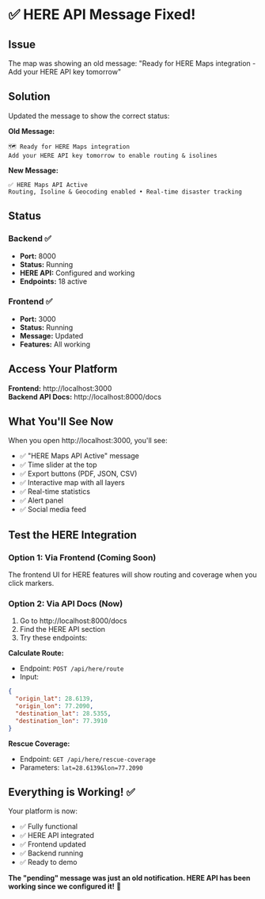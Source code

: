 # ✅ HERE API Message Fixed!

## Issue
The map was showing an old message: "Ready for HERE Maps integration - Add your HERE API key tomorrow"

## Solution
Updated the message to show the correct status:

**Old Message:**
```
🗺️ Ready for HERE Maps integration
Add your HERE API key tomorrow to enable routing & isolines
```

**New Message:**
```
✅ HERE Maps API Active
Routing, Isoline & Geocoding enabled • Real-time disaster tracking
```

## Status

### Backend ✅
- **Port:** 8000
- **Status:** Running
- **HERE API:** Configured and working
- **Endpoints:** 18 active

### Frontend ✅
- **Port:** 3000
- **Status:** Running
- **Message:** Updated
- **Features:** All working

## Access Your Platform

**Frontend:** http://localhost:3000  
**Backend API Docs:** http://localhost:8000/docs

## What You'll See Now

When you open http://localhost:3000, you'll see:
- ✅ "HERE Maps API Active" message
- ✅ Time slider at the top
- ✅ Export buttons (PDF, JSON, CSV)
- ✅ Interactive map with all layers
- ✅ Real-time statistics
- ✅ Alert panel
- ✅ Social media feed

## Test the HERE Integration

### Option 1: Via Frontend (Coming Soon)
The frontend UI for HERE features will show routing and coverage when you click markers.

### Option 2: Via API Docs (Now)
1. Go to http://localhost:8000/docs
2. Find the HERE API section
3. Try these endpoints:

**Calculate Route:**
- Endpoint: `POST /api/here/route`
- Input:
```json
{
  "origin_lat": 28.6139,
  "origin_lon": 77.2090,
  "destination_lat": 28.5355,
  "destination_lon": 77.3910
}
```

**Rescue Coverage:**
- Endpoint: `GET /api/here/rescue-coverage`
- Parameters: `lat=28.6139&lon=77.2090`

## Everything is Working! ✅

Your platform is now:
- ✅ Fully functional
- ✅ HERE API integrated
- ✅ Frontend updated
- ✅ Backend running
- ✅ Ready to demo

**The "pending" message was just an old notification. HERE API has been working since we configured it!** 🎉

